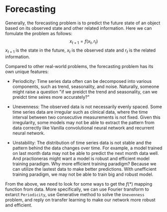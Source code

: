 # Forecasting

Generally, the forecasting problem is to predict the future state of an object based on its observed state and other related information. Here we can fomulate the problem as follows:
$$x_{t+1} = f(x_t, r_t)$$
$x_{t+1}$ is the state in the future, $x_t$ is the observed state and $r_t$ is the related information.

Compared to other real-world problems, the forecasting problem has its own unique features:
* Periodicity: Time series data often can be decomposed into various components, such as trend, seasonality, and noise. Naturally, someone might raise a question "if we preidct the trend and seasonality, can we preidct time seires more accurately?"

* Unevenness: The observed data is not necessarily evenly spaced. Some time series data are irregular such as clinical data, where the time interval between two consecutive measurements is not fixed. Given this irregularity, some models may not be able to extract the pattern from data correctly like Vanilla convolutional neural network and recurrent neural network.

* Unstability: The distribution of time series data is not stable and the pattern behind the data changes over time. For example, a model trained on last month data may not be able to predict the next month data well. And practioneras might want a model is robust and efficient model training paradigm. Why more efficient training paradigm? Because we can utilize the lastest data to make better predictions. With unefficient training paradigm, we may not be able to train big and robust model.

From the above, we need to look for some ways to get the $f(*)$ mapping function from data. More specifically, we can use Fourier transform to extarct `Periodicity`, use Generative method to solve the `Unevenness` problem, and reply on transfer learning to make our network more robust and efficient.